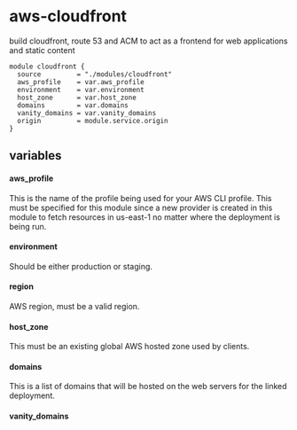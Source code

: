# aws-cloudfront

build cloudfront, route 53 and ACM to act as a frontend for web applications and static content


```
module cloudfront {
  source         = "./modules/cloudfront"
  aws_profile    = var.aws_profile
  environment    = var.environment
  host_zone      = var.host_zone
  domains        = var.domains
  vanity_domains = var.vanity_domains
  origin         = module.service.origin
}
```

## variables

#### aws_profile

This is the name of the profile being used for your AWS CLI profile. This must be specified for this module since a new provider is created in this module to fetch resources in us-east-1 no matter where the deployment is being run.

#### environment

Should be either production or staging.

#### region

AWS region, must be a valid region.

#### host_zone

This must be an existing global AWS hosted zone used by clients.

#### domains

This is a list of domains that will be hosted on the web servers for the linked deployment.

#### vanity_domains
